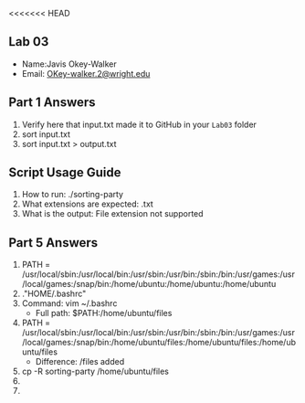 <<<<<<< HEAD
## Lab 03

- Name:Javis Okey-Walker
- Email: OKey-walker.2@wright.edu

## Part 1 Answers

1. Verify here that input.txt made it to GitHub in your `Lab03` folder
2. sort input.txt
3. sort input.txt > output.txt

## Script Usage Guide

1. How to run: ./sorting-party
2. What extensions are expected: .txt
3. What is the output: File extension not supported

## Part 5 Answers

1. PATH = /usr/local/sbin:/usr/local/bin:/usr/sbin:/usr/bin:/sbin:/bin:/usr/games:/usr/local/games:/snap/bin:/home/ubuntu:/home/ubuntu:/home/ubuntu
2. ."HOME/.bashrc"
3. Command: vim ~/.bashrc 
   - Full path: $PATH:/home/ubuntu/files
4. PATH = /usr/local/sbin:/usr/local/bin:/usr/sbin:/usr/bin:/sbin:/bin:/usr/games:/usr/local/games:/snap/bin:/home/ubuntu/files:/home/ubuntu/files:/home/ubuntu/files
   - Difference: /files added
5. cp -R sorting-party /home/ubuntu/files
6.
7.
